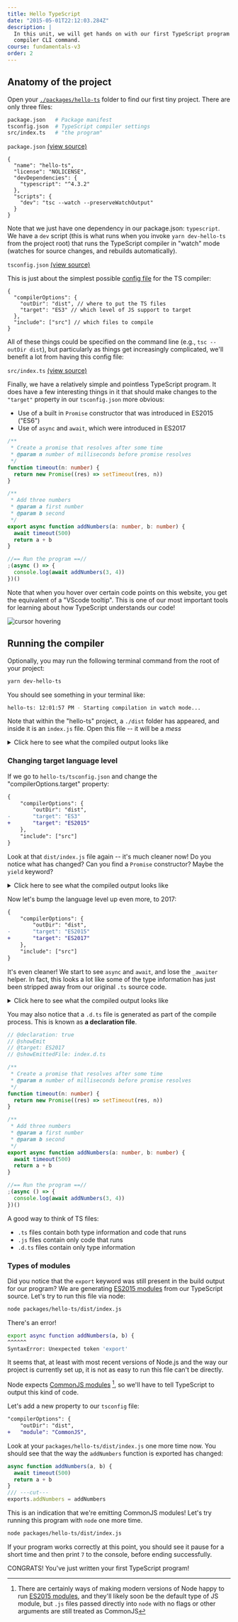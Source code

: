 ```yaml
---
title: Hello TypeScript
date: "2015-05-01T22:12:03.284Z"
description: |
  In this unit, we will get hands on with our first TypeScript program and the
  compiler CLI command.
course: fundamentals-v3
order: 2
---
```


## Anatomy of the project

Open your [`./packages/hello-ts`](https://github.com/mike-north/ts-fundamentals-v3/blob/main/packages/hello-ts/) folder to find
our first tiny project. There are only three files:

```sh
package.json   # Package manifest
tsconfig.json  # TypeScript compiler settings
src/index.ts   # "the program"
```

`package.json`
[(view source)](https://github.com/mike-north/ts-fundamentals-v3/blob/main/packages/hello-ts/package.json) <br />

```jsonc
{
  "name": "hello-ts",
  "license": "NOLICENSE",
  "devDependencies": {
    "typescript": "^4.3.2"
  },
  "scripts": {
    "dev": "tsc --watch --preserveWatchOutput"
  }
}
```

Note that we just have one dependency in our package.json: `typescript`. We have a `dev` script (this is
what runs when you invoke `yarn dev-hello-ts` from the project root) that runs the TypeScript compiler in "watch"
mode (watches for source changes, and rebuilds automatically).

`tsconfig.json`
[(view source)](https://github.com/mike-north/ts-fundamentals-v3/blob/main/packages/hello-ts/tsconfig.json) <br />

This is just about the simplest possible [config file](https://www.typescriptlang.org/docs/handbook/tsconfig-json.html) for the TS compiler:

```jsonc
{
  "compilerOptions": {
    "outDir": "dist", // where to put the TS files
    "target": "ES3" // which level of JS support to target
  },
  "include": ["src"] // which files to compile
}
```

All of these things could be specified on the command line (e.g., `tsc --outDir dist`), but particularly as
things get increasingly complicated, we'll benefit a lot from having this config file:

`src/index.ts`
[(view source)](https://github.com/mike-north/ts-fundamentals-v3/blob/main/packages/hello-ts/src/index.ts) <br />

Finally, we have a relatively simple and pointless TypeScript program. It does
have a few interesting things in it that should make changes to the `"target"`
property in our `tsconfig.json` more obvious:

- Use of a built in `Promise` constructor that was introduced in ES2015 ("ES6")
- Use of `async` and `await`, which were introduced in ES2017

```ts twoslash
/**
 * Create a promise that resolves after some time
 * @param n number of milliseconds before promise resolves
 */
function timeout(n: number) {
  return new Promise((res) => setTimeout(res, n))
}

/**
 * Add three numbers
 * @param a first number
 * @param b second
 */
export async function addNumbers(a: number, b: number) {
  await timeout(500)
  return a + b
}

//== Run the program ==//
;(async () => {
  console.log(await addNumbers(3, 4))
})()
```

Note that when you hover over certain code points on this website, you get
the equivalent of a "VScode tooltip". This is one of our most important
tools for learning about how TypeScript understands our code!

![cursor hovering](/cursor-tooltip-ts.gif)

## Running the compiler

Optionally, you may run the following terminal command from the root of your project:

```sh
yarn dev-hello-ts
```

You should see something in your terminal like:

```sh
hello-ts: 12:01:57 PM - Starting compilation in watch mode...
```

Note that within the "hello-ts" project, a `./dist` folder has appeared,
and inside it is an `index.js` file. Open this file -- it will be a _mess_

<details>
  <summary>Click here to see what the compiled output looks like</summary>

```js twoslash
"use strict"
var __awaiter =
  (this && this.__awaiter) ||
  function (thisArg, _arguments, P, generator) {
    function adopt(value) {
      return value instanceof P
        ? value
        : new P(function (resolve) {
            resolve(value)
          })
    }
    return new (P || (P = Promise))(function (
      resolve,
      reject
    ) {
      function fulfilled(value) {
        try {
          step(generator.next(value))
        } catch (e) {
          reject(e)
        }
      }
      function rejected(value) {
        try {
          step(generator["throw"](value))
        } catch (e) {
          reject(e)
        }
      }
      function step(result) {
        result.done
          ? resolve(result.value)
          : adopt(result.value).then(fulfilled, rejected)
      }
      step(
        (generator = generator.apply(
          thisArg,
          _arguments || []
        )).next()
      )
    })
  }
var __generator =
  (this && this.__generator) ||
  function (thisArg, body) {
    var _ = {
        label: 0,
        sent: function () {
          if (t[0] & 1) throw t[1]
          return t[1]
        },
        trys: [],
        ops: [],
      },
      f,
      y,
      t,
      g
    return (
      (g = {
        next: verb(0),
        throw: verb(1),
        return: verb(2),
      }),
      typeof Symbol === "function" &&
        (g[Symbol.iterator] = function () {
          return this
        }),
      g
    )
    function verb(n) {
      return function (v) {
        return step([n, v])
      }
    }
    function step(op) {
      if (f)
        throw new TypeError(
          "Generator is already executing."
        )
      while (_)
        try {
          if (
            ((f = 1),
            y &&
              (t =
                op[0] & 2
                  ? y["return"]
                  : op[0]
                  ? y["throw"] ||
                    ((t = y["return"]) && t.call(y), 0)
                  : y.next) &&
              !(t = t.call(y, op[1])).done)
          )
            return t
          if (((y = 0), t)) op = [op[0] & 2, t.value]
          switch (op[0]) {
            case 0:
            case 1:
              t = op
              break
            case 4:
              _.label++
              return { value: op[1], done: false }
            case 5:
              _.label++
              y = op[1]
              op = [0]
              continue
            case 7:
              op = _.ops.pop()
              _.trys.pop()
              continue
            default:
              if (
                !((t = _.trys),
                (t = t.length > 0 && t[t.length - 1])) &&
                (op[0] === 6 || op[0] === 2)
              ) {
                _ = 0
                continue
              }
              if (
                op[0] === 3 &&
                (!t || (op[1] > t[0] && op[1] < t[3]))
              ) {
                _.label = op[1]
                break
              }
              if (op[0] === 6 && _.label < t[1]) {
                _.label = t[1]
                t = op
                break
              }
              if (t && _.label < t[2]) {
                _.label = t[2]
                _.ops.push(op)
                break
              }
              if (t[2]) _.ops.pop()
              _.trys.pop()
              continue
          }
          op = body.call(thisArg, _)
        } catch (e) {
          op = [6, e]
          y = 0
        } finally {
          f = t = 0
        }
      if (op[0] & 5) throw op[1]
      return { value: op[0] ? op[1] : void 0, done: true }
    }
  }
exports.__esModule = true
exports.addNumbers = void 0
/**
 * Create a promise that resolves after some time
 * @param n number of milliseconds before promise resolves
 */
function timeout(n) {
  return new Promise(function (res) {
    return setTimeout(res, n)
  })
}
/**
 * Add three numbers
 * @param a first number
 * @param b second
 */
function addNumbers(a, b) {
  return __awaiter(this, void 0, void 0, function () {
    return __generator(this, function (_a) {
      switch (_a.label) {
        case 0:
          return [4 /*yield*/, timeout(500)]
        case 1:
          _a.sent()
          return [2 /*return*/, a + b]
      }
    })
  })
}
exports.addNumbers = addNumbers
//== Run the program ==//
;(function () {
  return __awaiter(void 0, void 0, void 0, function () {
    var _a, _b
    return __generator(this, function (_c) {
      switch (_c.label) {
        case 0:
          _b = (_a = console).log
          return [4 /*yield*/, addNumbers(3, 4)]
        case 1:
          _b.apply(_a, [_c.sent()])
          return [2 /*return*/]
      }
    })
  })
})()
```

</details>

### Changing target language level

If we go to `hello-ts/tsconfig.json` and change the "compilerOptions.target" property:

```diff
{
    "compilerOptions": {
        "outDir": "dist",
-       "target": "ES3"
+       "target": "ES2015"
    },
    "include": ["src"]
}
```

Look at that `dist/index.js` file again -- it's much cleaner now! Do you notice what has changed? Can you find a `Promise` constructor? Maybe the `yield` keyword?

<details>
  <summary>Click here to see what the compiled output looks like</summary>

```ts twoslash
// @showEmit
// @target: ES2015
/**
 * Create a promise that resolves after some time
 * @param n number of milliseconds before promise resolves
 */
function timeout(n: number) {
  return new Promise((res) => setTimeout(res, n))
}

/**
 * Add three numbers
 * @param a first number
 * @param b second
 */
export async function addNumbers(a: number, b: number) {
  await timeout(500)
  return a + b
}

//== Run the program ==//
;(async () => {
  console.log(await addNumbers(3, 4))
})()
```

</details>

Now let's bump the language level up even more, to 2017:

```diff
{
    "compilerOptions": {
        "outDir": "dist",
-       "target": "ES2015"
+       "target": "ES2017"
    },
    "include": ["src"]
}
```

It's even cleaner! We start to see `async` and `await`, and lose the `_awaiter` helper. In fact, this looks a lot like some of the type information has just been stripped away from our original `.ts` source code.

<details>
  <summary>Click here to see what the compiled output looks like</summary>

```ts twoslash
// @showEmit
// @target: ES2017
/**
 * Create a promise that resolves after some time
 * @param n number of milliseconds before promise resolves
 */
function timeout(n: number) {
  return new Promise((res) => setTimeout(res, n))
}

/**
 * Add three numbers
 * @param a first number
 * @param b second
 */
export async function addNumbers(a: number, b: number) {
  await timeout(500)
  return a + b
}

//== Run the program ==//
;(async () => {
  console.log(await addNumbers(3, 4))
})()
```

</details>

You may also notice that a `.d.ts` file is generated as part of the compile process. This is known as **a declaration file**.

```ts twoslash
// @declaration: true
// @showEmit
// @target: ES2017
// @showEmittedFile: index.d.ts

/**
 * Create a promise that resolves after some time
 * @param n number of milliseconds before promise resolves
 */
function timeout(n: number) {
  return new Promise((res) => setTimeout(res, n))
}

/**
 * Add three numbers
 * @param a first number
 * @param b second
 */
export async function addNumbers(a: number, b: number) {
  await timeout(500)
  return a + b
}

//== Run the program ==//
;(async () => {
  console.log(await addNumbers(3, 4))
})()
```

A good way to think of TS files:

- `.ts` files contain both type information and code that runs
- `.js` files contain only code that runs
- `.d.ts` files contain only type information

### Types of modules

Did you notice that the `export` keyword was still present in the build output for our program? We are generating [ES2015 modules][esm] from our TypeScript source. Let's try to run this file via node:

```sh
node packages/hello-ts/dist/index.js
```

There's an error!

```sh
export async function addNumbers(a, b) {
^^^^^^
SyntaxError: Unexpected token 'export'
```

It seems that, at least with most recent versions of Node.js and the way
our project is currently set up, it is not as easy to run this file can't be directly.

Node expects [CommonJS modules][cjs] [^1], so we'll have to tell TypeScript to output
this kind of code.

Let's add a new property to our `tsconfig` file:

```diff json
"compilerOptions": {
    "outDir": "dist",
+   "module": "CommonJS",
```

Look at your `packages/hello-ts/dist/index.js` one more time now. You should see
that the way the `addNumbers` function is exported has changed:

```js twoslash
async function addNumbers(a, b) {
  await timeout(500)
  return a + b
}
/// ---cut---
exports.addNumbers = addNumbers
```

This is an indication that we're emitting CommonJS modules! Let's try running
this program with `node` one more time.

```sh
node packages/hello-ts/dist/index.js
```

If your program works correctly at this point, you should see it pause for a short
time and then print `7` to the console, before ending successfully.

[^1]: There are certainly ways of making modern versions of Node happy to run [ES2015 modules][esm], and they'll likely soon be the default type of JS module, but `.js` files passed directly into `node` with no flags or other arguments are still treated as CommonJS

CONGRATS! You've just written your first TypeScript program!

[esm]: (https://en.wikipedia.org/wiki/ECMAScript#6th_Edition_%E2%80%93_ECMAScript_2015)
[cjs]: (https://en.wikipedia.org/wiki/CommonJS)
